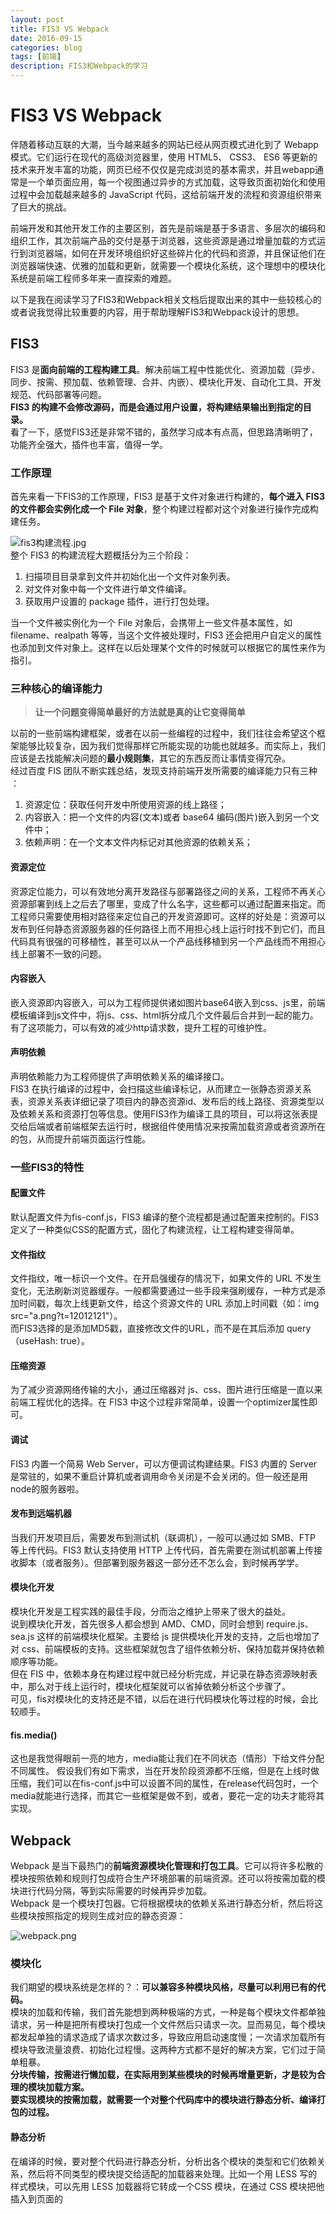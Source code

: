 ```yaml
---
layout: post
title: FIS3 VS Webpack 
date: 2016-09-15
categories: blog
tags: [前端]
description: FIS3和Webpack的学习
---
```


# FIS3 VS Webpack   

伴随着移动互联的大潮，当今越来越多的网站已经从网页模式进化到了 Webapp 模式。它们运行在现代的高级浏览器里，使用 HTML5、 CSS3、 ES6 等更新的技术来开发丰富的功能，网页已经不仅仅是完成浏览的基本需求，并且webapp通常是一个单页面应用，每一个视图通过异步的方式加载，这导致页面初始化和使用过程中会加载越来越多的 JavaScript 代码，这给前端开发的流程和资源组织带来了巨大的挑战。

前端开发和其他开发工作的主要区别，首先是前端是基于多语言、多层次的编码和组织工作，其次前端产品的交付是基于浏览器，这些资源是通过增量加载的方式运行到浏览器端，如何在开发环境组织好这些碎片化的代码和资源，并且保证他们在浏览器端快速、优雅的加载和更新，就需要一个模块化系统，这个理想中的模块化系统是前端工程师多年来一直探索的难题。  

以下是我在阅读学习了FIS3和Webpack相关文档后提取出来的其中一些较核心的或者说我觉得比较重要的内容，用于帮助理解FIS3和Webpack设计的思想。      

## FIS3 
FIS3 是**面向前端的工程构建工具**。解决前端工程中性能优化、资源加载（异步、同步、按需、预加载、依赖管理、合并、内嵌）、模块化开发、自动化工具、开发规范、代码部署等问题。  
**FIS3 的构建不会修改源码，而是会通过用户设置，将构建结果输出到指定的目录。**   
看了一下，感觉FIS3还是非常不错的，虽然学习成本有点高，但思路清晰明了，功能齐全强大，插件也丰富，值得一学。 


### 工作原理   
首先来看一下FIS3的工作原理，FIS3 是基于文件对象进行构建的，**每个进入 FIS3 的文件都会实例化成一个 File 对象**，整个构建过程都对这个对象进行操作完成构建任务。  

![fis3构建流程.jpg](http://upload-images.jianshu.io/upload_images/3001083-fabd2b2ac8f8dfe3.jpg?imageMogr2/auto-orient/strip%7CimageView2/2/w/1240)  
整个 FIS3 的构建流程大题概括分为三个阶段：  
1. 扫描项目目录拿到文件并初始化出一个文件对象列表。  
2. 对文件对象中每一个文件进行单文件编译。  
3. 获取用户设置的 package 插件，进行打包处理。  

当一个文件被实例化为一个 File 对象后，会携带上一些文件基本属性，如 filename、realpath 等等，当这个文件被处理时，FIS3 还会把用户自定义的属性也添加到文件对象上。这样在以后处理某个文件的时候就可以根据它的属性来作为指引。  

### 三种核心的编译能力
> **让一个问题变得简单最好的方法就是真的让它变得简单**  

以前的一些前端构建框架，或者在以前一些编程的过程中，我们往往会希望这个框架能够比较复杂，因为我们觉得那样它所能实现的功能也就越多。而实际上，我们应该是去找能解决问题的**最小规则集**，其它的东西反而让事情变得冗杂。  
经过百度 FIS 团队不断实践总结，发现支持前端开发所需要的编译能力只有三种 ：   

1.  资源定位：获取任何开发中所使用资源的线上路径；  
2.  内容嵌入：把一个文件的内容(文本)或者 base64 编码(图片)嵌入到另一个文件中；  
3.  依赖声明：在一个文本文件内标记对其他资源的依赖关系；  

#### 资源定位  
资源定位能力，可以有效地分离开发路径与部署路径之间的关系，工程师不再关心资源部署到线上之后去了哪里，变成了什么名字，这些都可以通过配置来指定。而工程师只需要使用相对路径来定位自己的开发资源即可。这样的好处是：资源可以发布到任何静态资源服务器的任何路径上而不用担心线上运行时找不到它们，而且代码具有很强的可移植性，甚至可以从一个产品线移植到另一个产品线而不用担心线上部署不一致的问题。  

#### 内容嵌入  
嵌入资源即内容嵌入，可以为工程师提供诸如图片base64嵌入到css、js里，前端模板编译到js文件中，将js、css、html拆分成几个文件最后合并到一起的能力。有了这项能力，可以有效的减少http请求数，提升工程的可维护性。  

#### 声明依赖  
声明依赖能力为工程师提供了声明依赖关系的编译接口。  
FIS3 在执行编译的过程中，会扫描这些编译标记，从而建立一张静态资源关系表，资源关系表详细记录了项目内的静态资源id、发布后的线上路径、资源类型以及依赖关系和资源打包等信息。使用FIS3作为编译工具的项目，可以将这张表提交给后端或者前端框架去运行时，根据组件使用情况来按需加载资源或者资源所在的包，从而提升前端页面运行性能。


### 一些FIS3的特性  

#### 配置文件
默认配置文件为fis-conf.js，FIS3 编译的整个流程都是通过配置来控制的。FIS3 定义了一种类似CSS的配置方式，固化了构建流程，让工程构建变得简单。 

#### 文件指纹
文件指纹，唯一标识一个文件。在开启强缓存的情况下，如果文件的 URL 不发生变化，无法刷新浏览器缓存。一般都需要通过一些手段来强刷缓存，一种方式是添加时间戳，每次上线更新文件，给这个资源文件的 URL 添加上时间戳（如：img src="a.png?t=12012121"）。  
而FIS3选择的是添加MD5戳，直接修改文件的URL，而不是在其后添加 query（useHash: true）。  

#### 压缩资源
为了减少资源网络传输的大小，通过压缩器对 js、css、图片进行压缩是一直以来前端工程优化的选择。在 FIS3 中这个过程非常简单，设置一个optimizer属性即可。  

#### 调试
FIS3 内置一个简易 Web Server，可以方便调试构建结果。FIS3 内置的 Server 是常驻的，如果不重启计算机或者调用命令关闭是不会关闭的。但一般还是用node的服务器啦。  

#### 发布到远端机器
当我们开发项目后，需要发布到测试机（联调机），一般可以通过如 SMB、FTP 等上传代码。FIS3 默认支持使用 HTTP 上传代码，首先需要在测试机部署上传接收脚本（或者服务）。但部署到服务器这一部分还不怎么会，到时候再学学。  

#### 模块化开发
模块化开发是工程实践的最佳手段，分而治之维护上带来了很大的益处。  
说到模块化开发，首先很多人都会想到 AMD、CMD，同时会想到 require.js、sea.js 这样的前端模块化框架。主要给 js 提供模块化开发的支持，之后也增加了对 css、前端模板的支持。这些框架就包含了组件依赖分析、保持加载并保持依赖顺序等功能。  
但在 FIS 中，依赖本身在构建过程中就已经分析完成，并记录在静态资源映射表中，那么对于线上运行时，模块化框架就可以省掉依赖分析这个步骤了。  
可见，fis对模块化的支持还是不错，以后在进行代码模块化等过程的时候，会比较顺手。

#### fis.media()
这也是我觉得眼前一亮的地方，media能让我们在不同状态（情形）下给文件分配不同属性。 
假设我们有如下需求，当在开发阶段资源都不压缩，但是在上线时做压缩，我们可以在fis-conf.js中可以设置不同的属性，在release代码包时，一个media就能进行选择，而其它一些框架是做不到，或者，要花一定的功夫才能将其实现。    

## Webpack   

Webpack 是当下最热门的**前端资源模块化管理和打包工具**。它可以将许多松散的模块按照依赖和规则打包成符合生产环境部署的前端资源。还可以将按需加载的模块进行代码分隔，等到实际需要的时候再异步加载。  
Webpack 是一个模块打包器。它将根据模块的依赖关系进行静态分析，然后将这些模块按照指定的规则生成对应的静态资源：  

![webpack.png](http://upload-images.jianshu.io/upload_images/3001083-ddd166ac83ebd814.png?imageMogr2/auto-orient/strip%7CimageView2/2/w/1240)  

### 模块化  
我们期望的模块系统是怎样的？：**可以兼容多种模块风格，尽量可以利用已有的代码。**  
模块的加载和传输，我们首先能想到两种极端的方式，一种是每个模块文件都单独请求，另一种是把所有模块打包成一个文件然后只请求一次。显而易见，每个模块都发起单独的请求造成了请求次数过多，导致应用启动速度慢；一次请求加载所有模块导致流量浪费、初始化过程慢。这两种方式都不是好的解决方案，它们过于简单粗暴。  
**分块传输，按需进行懒加载，在实际用到某些模块的时候再增量更新，才是较为合理的模块加载方案。**  
**要实现模块的按需加载，就需要一个对整个代码库中的模块进行静态分析、编译打包的过程。**  

#### 静态分析
在编译的时候，要对整个代码进行静态分析，分析出各个模块的类型和它们依赖关系，然后将不同类型的模块提交给适配的加载器来处理。比如一个用 LESS 写的样式模块，可以先用 LESS 加载器将它转成一个CSS 模块，在通过 CSS 模块把他插入到页面的 <style> 标签中执行。Webpack 就是在这样的需求中应运而生。同时，为了能利用已经存在的各种框架、库和已经写好的文件，我们还需要一个模块加载的兼容策略，来避免重写所有的模块。  

#### 并且 所有资源都是模块
在上面的分析过程中，我们提到的模块仅仅是指JavaScript模块文件。然而，在前端开发过程中还涉及到样式、图片、字体、HTML 模板等等众多的资源。这些资源还会以各种方言的形式存在，比如 coffeescript、 less、 sass、众多的模板库、多语言系统（i18n）等等。  

### Webpack 的一些特点   

#### 代码拆分
Webpack 有两种组织模块依赖的方式，同步和异步。异步依赖作为分割点，形成一个新的块。在优化了依赖树后，每一个异步区块都作为一个文件被打包。

#### Loader
Webpack 本身只能处理原生的 JavaScript 模块，但是 loader 转换器可以将各种类型的资源转换成 JavaScript 模块。这样，任何资源都可以成为 Webpack 可以处理的模块。  
**通过 loader 的转换，任何形式的资源都可以视作模块，**比如 CommonJs 模块、 AMD 模块、 ES6 模块、CSS、图片、 JSON、Coffeescript、 LESS 等。  

Loader的特性：  
- Loader 可以通过管道方式链式调用，每个 loader 可以把资源转换成任意格式并传递给下一个 loader ，但是最后一个 loader 必须返回 JavaScript。  
- Loader 可以同步或异步执行。  
- Loader 运行在 node.js 环境中，所以可以做任何可能的事情。  
- Loader 可以接受参数，以此来传递配置项给 loader。  
- Loader 可以通过文件扩展名（或正则表达式）绑定给不同类型的文件。  
- Loader 可以通过 npm 发布和安装。  
- 除了通过 package.json 的 main 指定，通常的模块也可以导出一个 loader 来使用。  
- Loader 可以访问配置。  
- 插件可以让 loader 拥有更多特性。  
- Loader 可以分发出附加的任意文件。  
- Loader 本身也是运行在 node.js 环境中的 JavaScript 模块，它通常会返回一个函数。大多数情况下，我们通过 npm 来管理 loader，但是你也可以在项目中自己写 loader 模块。  

#### 智能解析
Webpack 有一个智能解析器，几乎可以处理任何第三方库，无论它们的模块形式是 CommonJS、 AMD 还是普通的 JS 文件。甚至在加载依赖的时候，允许使用动态表达式 require("./templates/" + name + ".jade")。   

#### 插件系统
Webpack 还有一个功能丰富的插件系统。大多数内容功能都是基于这个插件系统运行的，还可以开发和使用开源的 Webpack 插件，来满足各式各样的需求。  

#### 快速运行
Webpack 使用异步 I/O 和多级缓存提高运行效率，这使得 Webpack 能够以令人难以置信的速度快速增量编译。  

#### 配置文件
Webpack 在执行的时候，除了在命令行传入参数，还可以通过指定的配置文件来执行。默认情况下，会搜索当前目录的 webpack.config.js 文件，这个文件是一个 node.js 模块，返回一个 json 格式的配置信息对象，或者通过 --config 选项来指定配置文件。  

#### 故障处理
Webpack 的配置比较复杂，很容出现错误，一般情况下，webpack 如果出问题，会打印一些简单的错误信息，比如模块没有找到。我们可以通过参数 --display-error-details 来打印错误详情。

### CommonJS 和 AMD  
模块为什么重要？因为有了模块，我们就可以更方便地使用别人的代码，想要什么功能，就加载什么模块。  
但是，这样做有一个前提，那就是大家必须以同样的方式编写模块，否则你有你的写法，我有我的写法，岂不是乱了套！考虑到Javascript模块现在还没有官方规范，这一点就更重要了。   
目前，通行的Javascript模块规范共有两种：CommonJS和AMD。而因为Webpack和这两种模块规范联系非常紧密，在这里简单提一下。

#### CommonJS
2009年，美国程序员Ryan Dahl创造了node.js项目，将javascript语言用于服务器端编程。这标志"Javascript模块化编程"正式诞生。因为浏览器端，代码是否模块化可能只有简单的差别，但在服务器端，一定要有模块，与操作系统和其他应用程序互动，否则根本没法编程。  
并且要记住的是：**CommonJS 是同步加载模块**   

#### AMD
AMD(Asynchronous Module Definition)为浏览器环境设计的，因为 CommonJS 模块系统是同步加载的，当前浏览器环境还没有准备好同步加载模块的条件，**AMD 定义了一套 JavaScript 模块依赖异步加载标准，来解决同步加载的问题。**   

## FIS3 和 Webpack的对比  
确实，严格的说，拿 FIS3 和 Webpack 直接作比较不是特别恰当，他们虽然都能实现一部分相同的如打包的工作，但这两个工具还是有很大的区别的。  
如果把FIS3比作一个糖果工厂里的整个流水线，从最初的原料开始，到接下来多种原料按照比例混合，再将混合后的原料定型成糖果状，接下来，再对糖果用包装纸进行包装，最后，将糖果装进一个个盒子里运送给市场进行销售，这整个过程中，FIS3都是一直参与并作为主导力量，控制着整个流程。  
而Webpack呢，它可能只参与了对糖果进行包装的过程，或者最多再参与一些原料混合的部分。  
**FIS3是一个前端工程的构建工具，而Webpack是一个资源模块化管理和打包工具**  

FIS3可以自成体系，使用它就有了一切开发一个项目所需要的条件，从0开始，构建一个基础包，再在它内置的服务器上进行调试，运行，最后release到需要到地方，连接服务器上线，有了它一切OK，我们只需要改动一下配置文件，并添加进我们的html、css、js代码即可。 
而Webpack，从0开始构建项目不是它的强项，我们往往是在项目中安装Webpack并用它来进行一些工作。它虽然也有如webpack-dev-server等的开发服务，但很少有人这么干。它和node.js有着良好的依附，所以我们往往采取用node来搭建服务器的策略。如果我们把文件代码、Webpack、服务器等看成开发中的一个个大的版块的话，它们就是一个个平等的版块，互相帮助，互相依附组成完整的项目。  
而FIS3工具可以看成包括装了所有版块的一个大箱子，无论里面的版块如何变化，FIS3始终是装着所有东西的那个箱子。可见，从这方面来看，FIS3和Webpack是有很大区别。  

Webpack最核心的思想就是**模块化**，而FIS3并没有太过于强调这一点。Webpack将所有的资源都转换成JS模块，并对整个代码进行静态分析，分析出各个模块的类型和它们依赖关系，最后按照要求进行打包，这也使得Webpack的打包工作做得精致并且高效。  
而模块化显然不是FIS3百度团队的工作人员们最关心的话题，他们关心的是整个构建流程如何更加流畅、合理，而要细致到流程中如打包环节等某个具体步骤，他们没有做得像Webpack那么精致。当然，FIS3也是可以实现模块化的，但它最后实现的效果可能不及Webpack那么好。就好比一家完全独立的汽车制造公司，整辆汽车的所有制作流程、材料都由它们一家公司提供，它们可能更关心的是最后制作出来的整个汽车的效果，整体感觉、整体性能，而如果你要把这辆汽车拆分来看，并且去研究它的轮胎，质量要想比专门制作轮胎的公司更好，基本不可能。  

最后，从通过阅读学习这两个工具的相关文档来说，感觉这两个工具都是非常不错，非常有学习价值的。它们各有各的好处，都能很好的完成它们该做的工作。由此看来，无论是FIS3还是Webpack，用来做项目都是比较不错的选择。
